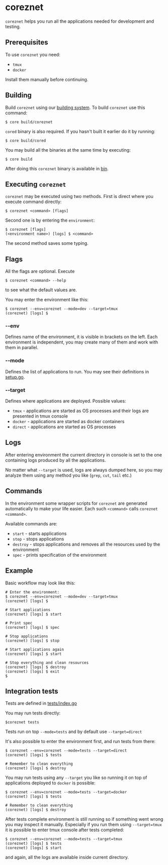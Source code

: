 # coreznet
`coreznet` helps you run all the applications needed for development and testing.

## Prerequisites
To use `coreznet` you need:
- `tmux`
- `docker`

Install them manually before continuing.

## Building

Build `coreznet` using our [building system](../build).
To build `coreznet` use this command:

```
$ core build/coreznet
```

`cored` binary is also required. If you hasn't built it earlier do it by running:

```
$ core build/cored
```

You may build all the binaries at the same time by executing:

```
$ core build
```

After doing this `coreznet` binary is available in [bin](../bin).

## Executing `coreznet`

`coreznet` may be executed using two methods.
First is direct where you execute command directly:

```
$ coreznet <command> [flags]
```

Second one is by entering the `environment`:

```
$ coreznet [flags]
(<environment name>) [logs] $ <command> 
```

The second method saves some typing.

## Flags

All the flags are optional. Execute

```
$ coreznet <command> --help
```

to see what the default values are.

You may enter the environment like this:

```
$ coreznet --env=coreznet --mode=dev --target=tmux
(coreznet) [logs] $
```

### --env

Defines name of the environment, it is visible in brackets on the left.
Each environment is independent, you may create many of them and work with them in parallel.

### --mode

Defines the list of applications to run. You may see their definitions in [setup.go](setup.go).

### --target

Defines where applications are deployed. Possible values:
- `tmux` - applications are started as OS processes and their logs are presented in tmux console
- `docker` - applications are started as docker containers
- `direct` - applications are started as OS processes

## Logs

After entering environment the current directory in console is set to the one
containing logs produced by all the applications.

No matter what `--target` is used, logs are always dumped here, so you may analyze them using any method you like (`grep`, `cut`, `tail` etc.)

## Commands

In the environment some wrapper scripts for `coreznet` are generated automatically to make your life easier.
Each such `<command>` calls `coreznet <command>`.

Available commands are:
- `start` - starts applications
- `stop` - stops applications
- `destroy` - stops applications and removes all the resources used by the environment
- `spec` - prints specification of the environment

## Example

Basic workflow may look like this:

```
# Enter the environment:
$ coreznet --env=coreznet --mode=dev --target=tmux
(coreznet) [logs] $

# Start applications
(coreznet) [logs] $ start

# Print spec
(coreznet) [logs] $ spec

# Stop applications
(coreznet) [logs] $ stop

# Start applications again
(coreznet) [logs] $ start

# Stop everything and clean resources
(coreznet) [logs] $ destroy
(coreznet) [logs] $ exit
$
```

## Integration tests

Tests are defined in [tests/index.go](tests/index.go)

You may run tests directly:

```
$coreznet tests
```

Tests run on top `--mode=tests` and by default use `--target=direct`

It's also possible to enter the environment first, and run tests from there:

```
$ coreznet --env=coreznet --mode=tests --target=direct
(coreznet) [logs] $ tests

# Remember to clean everything
(coreznet) [logs] $ destroy
```

You may run tests using any `--target` you like so running it on top of applications deployed to `docker` is possible:

```
$ coreznet --env=coreznet --mode=tests --target=docker
(coreznet) [logs] $ tests

# Remember to clean everything
(coreznet) [logs] $ destroy
```

After tests complete environment is still running so if something went wrong you may inspect it manually.
Especially if you run them using `--target=tmux` it is possible to enter tmux console after tests completed:

```
$ coreznet --env=coreznet --mode=tests --target=tmux
(coreznet) [logs] $ tests
(coreznet) [logs] $ start
```

and again, all the logs are available inside current directory.